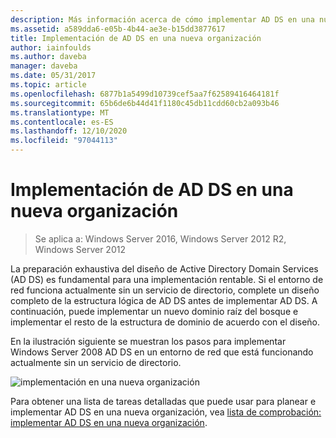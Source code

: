 ```yaml
---
description: Más información acerca de cómo implementar AD DS en una nueva organización
ms.assetid: a589dda6-e05b-4b44-ae3e-b15dd3877617
title: Implementación de AD DS en una nueva organización
author: iainfoulds
ms.author: daveba
manager: daveba
ms.date: 05/31/2017
ms.topic: article
ms.openlocfilehash: 6877b1a5499d10739cef5aa7f62589416464181f
ms.sourcegitcommit: 65b6de6b44d41f1180c45db11cdd60cb2a093b46
ms.translationtype: MT
ms.contentlocale: es-ES
ms.lasthandoff: 12/10/2020
ms.locfileid: "97044113"
---
```

# <a name="deploying-ad-ds-in-a-new-organization"></a>Implementación de AD DS en una nueva organización

>Se aplica a: Windows Server 2016, Windows Server 2012 R2, Windows Server 2012

La preparación exhaustiva del diseño de Active Directory Domain Services (AD DS) es fundamental para una implementación rentable. Si el entorno de red funciona actualmente sin un servicio de directorio, complete un diseño completo de la estructura lógica de AD DS antes de implementar AD DS. A continuación, puede implementar un nuevo dominio raíz del bosque e implementar el resto de la estructura de dominio de acuerdo con el diseño.

En la ilustración siguiente se muestran los pasos para implementar Windows Server 2008 AD DS en un entorno de red que está funcionando actualmente sin un servicio de directorio.

![implementación en una nueva organización](media/Deploying-AD-DS-in-a-New-Organization/daa38971-86f2-4033-9442-0cdff9ecc48f.gif)

Para obtener una lista de tareas detalladas que puede usar para planear e implementar AD DS en una nueva organización, vea [lista de comprobación: implementar AD DS en una nueva organización](/previous-versions/windows/it-pro/windows-server-2008-R2-and-2008/cc725897(v=ws.10)).

